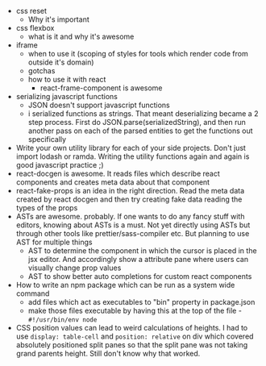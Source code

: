 - css reset
  - Why it's important
- css flexbox
  - what is it and why it's awesome
- iframe
  - when to use it (scoping of styles for tools which render code from outside it's domain)
  - gotchas
  - how to use it with react
    - react-frame-component is awesome
- serializing javascript functions
  - JSON doesn't support javascript functions
  - i serialized functions as strings. That meant deserializing became a 2 step process. First do JSON.parse(serializedString), and then run another pass on each of the parsed entities to get the functions out specifically
- Write your own utility library for each of your side projects. Don't just import lodash or ramda. Writing the utility functions again and again is good javascript practice ;)
- react-docgen is awesome. It reads files which describe react components and creates meta data about that component
- react-fake-props is an idea in the right direction. Read the meta data created by react docgen and then try creating fake data reading the types of the props
- ASTs are awesome. probably. If one wants to do any fancy stuff with editors, knowing about ASTs is a must. Not yet directly using ASTs but through other tools like prettier/sass-compiler etc. But planning to use AST for multiple things
  - AST to determine the component in which the cursor is placed in the jsx editor. And accordingly show a attribute pane where users can visually change prop values
  - AST to show better auto completions for custom react components
- How to write an npm package which can be run as a system wide command
  - add files which act as executables to "bin" property in package.json
  - make those files executable by having this at the top of the file - `#!/usr/bin/env node`
- CSS position values can lead to weird calculations of heights. I had to use `display: table-cell` and `position: relative` on div which covered absolutely positioned split panes so that the split pane was not taking grand parents height. Still don't know why that worked.
